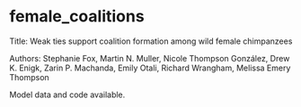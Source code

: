 # female_coalitions


Title: Weak ties support coalition formation among wild female chimpanzees 

Authors: Stephanie Fox, Martin N. Muller, Nicole Thompson González, Drew K. Enigk, Zarin P. Machanda, Emily Otali, Richard Wrangham, Melissa Emery Thompson

Model data and code available.


